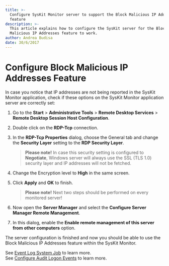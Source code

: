 ```yaml
---
title: >-
  Configure SysKit Monitor server to support the Block Malicious IP Addresses
  feature
description: >-
  This article explains how to configure the SysKit server for the Block
  Malicious IP Addresses feature to work.
author: Andrea Budisa
date: 30/6/2017
---
```


# Configure Block Malicious IP Addresses Feature

In case you notice that IP addresses are not being reported in the SysKit Monitor application, check if these options on the SysKit Monitor application server are correctly set:

1. Go to the **Start** &gt; **Administrative Tools** &gt; **Remote Desktop Services** &gt; **Remote Desktop Session Host Configuration**.
2. Double click on the **RDP-Tcp** connection.
3. In the **RDP-Tcp Properties** dialog, choose the General tab and change the **Security Layer** setting to the **RDP Security Layer**.

   > **Please note!** In case this security setting is configured to **Negotiate**, Windows server will always use the SSL \(TLS 1.0\) security layer and IP addresses will not be fetched.

4. Change the Encryption level to **High** in the same screen.
5. Click **Apply** and **OK** to finish.

   > **Please note!** Next two steps should be performed on every monitored server!

6. Now open the **Server Manager** and select the **Configure Server Manager Remote Management**.
7. In this dialog, enable the **Enable remote management of this server from other computers** option.

The server configuration is finished and now you should be able to use the Block Malicious IP Addresses feature within the SysKit Monitor.

See [Event Log System Job](https://github.com/SysKitTeam/docs-monitor/tree/955f0161938e8d56b74b18e9077bfe5dcc62bf63/how-to/get-to-know-syskit-monitor/backstage-screen/configuration/options/README.md#extract-event-log.md) to learn more.  
See [Configure Audit Logon Events](https://github.com/SysKitTeam/docs-monitor/tree/955f0161938e8d56b74b18e9077bfe5dcc62bf63/how-to/how-to/audit-events/configure-audit-logon-events.md) to learn more.

